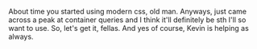 About time you started using modern css, old man. Anyways, just came across a peak at container queries and I think it'll definitely be sth I'll so want to use. So, let's get it, fellas. And yes of course, Kevin is helping as always.